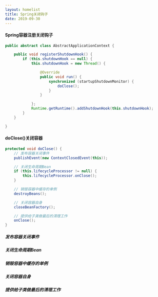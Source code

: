 ```yaml
---
layout: homelist
title: Spring关闭钩子
date: 2019-09-30
---
```


#### Spring容器注册关闭钩子

```java
public abstract class AbstractApplicationContext {

    public void registerShutdownHook() {
        if (this.shutdownHook == null) {
            this.shutdownHook = new Thread() {

                @Override
                public void run() {
                    synchronized (startupShutdownMonitor) {
                        doClose();
                    }
                }

            };
            Runtime.getRuntime().addShutdownHook(this.shutdownHook);
        }
    }

}
```

#### doClose()关闭容器

```java
protected void doClose() {
    // 发布容器关闭事件
    publishEvent(new ContextClosedEvent(this));

    // 关闭生命周期Bean
    if (this.lifecycleProcessor != null) {
        this.lifecycleProcessor.onClose();
    }

    // 销毁容器中缓存的单例
    destroyBeans();

    // 关闭容器自身
    closeBeanFactory();

    // 提供给子类做最后的清理工作
    onClose();
}
```

##### 发布容器关闭事件

##### 关闭生命周期Bean

##### 销毁容器中缓存的单例

##### 关闭容器自身

##### 提供给子类做最后的清理工作
